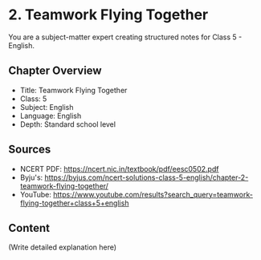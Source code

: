 # 2. Teamwork Flying Together

You are a subject-matter expert creating structured notes for Class 5 - English.

## Chapter Overview
- Title: Teamwork Flying Together
- Class: 5
- Subject: English
- Language: English
- Depth: Standard school level

## Sources
- NCERT PDF: https://ncert.nic.in/textbook/pdf/eesc0502.pdf
- Byju's: https://byjus.com/ncert-solutions-class-5-english/chapter-2-teamwork-flying-together/
- YouTube: https://www.youtube.com/results?search_query=teamwork-flying-together+class+5+english

## Content
(Write detailed explanation here)
